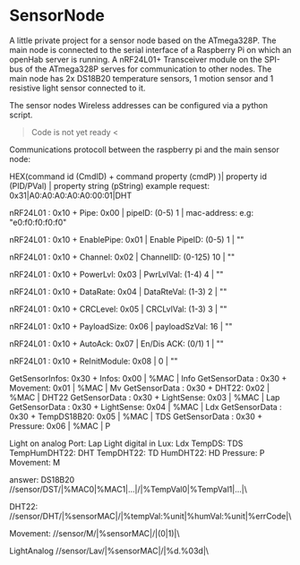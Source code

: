 # SensorNode
A little private project for a sensor node based on the ATmega328P.
The main node is connected to the serial interface of a Raspberry Pi on which an openHab server is running.
A nRF24L01+ Transceiver module on the SPI-bus of the ATmega328P serves for communication to other nodes.
The main node has 2x DS18B20 temperature sensors, 1 motion sensor and 1 resistive light sensor connected to it.

The sensor nodes Wireless addresses can be configured via a python script.

> Code is not yet ready <

Communications protocoll between the raspberry pi and the main sensor node:


HEX(command id (CmdID) + command property (cmdP) )| property id (PID/PVal) | property string (pString)
example request:
0x31|A0:A0:A0:A0:A0:00:01|DHT 

nRF24L01 : 0x10 + Pipe: 0x00 | pipeID: (0-5)  1 | mac-address: e.g: "e0:f0:f0:f0:f0"

nRF24L01 : 0x10 + EnablePipe: 0x01 | Enable PipeID: (0-5)  1 | ""

nRF24L01 : 0x10 + Channel: 0x02  | ChannelID: (0-125)  10 | ""

nRF24L01 : 0x10 + PowerLvl: 0x03 | PwrLvlVal: (1-4)  4 | ""

nRF24L01 : 0x10 + DataRate: 0x04 | DataRteVal: (1-3) 2 | ""

nRF24L01 : 0x10 + CRCLevel: 0x05 | CRCLvlVal: (1-3)  3 | ""

nRF24L01 : 0x10 + PayloadSize: 0x06 | payloadSzVal: 16 | ""

nRF24L01 : 0x10 + AutoAck: 0x07 | En/Dis ACK: (0/1)  1 | ""

nRF24L01 : 0x10 + ReInitModule: 0x08 | 0 | ""


GetSensorInfos: 0x30 + Infos: 0x00 | %MAC | Info
GetSensorData : 0x30 + Movement: 0x01 | %MAC | Mv
GetSensorData : 0x30 + DHT22: 0x02 | %MAC | DHT22
GetSensorData : 0x30 + LightSense: 0x03 | %MAC | Lap
GetSensorData : 0x30 + LightSense: 0x04 | %MAC | Ldx
GetSensorData : 0x30 + TempDS18B20: 0x05 | %MAC | TDS
GetSensorData : 0x30 + Pressure: 0x06 | %MAC | P


Light on analog Port: Lap
Light digital in Lux: Ldx
TempDS: TDS
TempHumDHT22: DHT
    TempDHT22: TD
    HumDHT22: HD
Pressure: P
Movement: M


answer:
DS18B20
//sensor/DST/|%MAC0|%MAC1|...|/|%TempVal0|%TempVal1|...|\\

DHT22:
//sensor/DHT/|%sensorMAC|/|%tempVal:%unit|%humVal:%unit|%errCode|\\

Movement:
//sensor/M/|%sensorMAC|/|(0|1)|\\

LightAnalog
//sensor/Lav/|%sensorMAC|/|%d.%03d|\\





